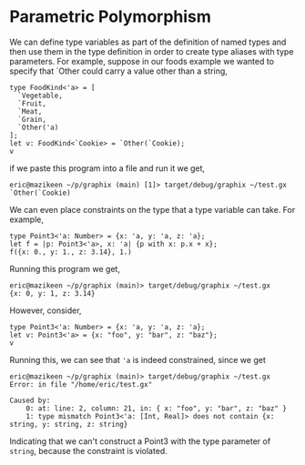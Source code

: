 # Parametric Polymorphism

We can define type variables as part of the definition of named types and then
use them in the type definition in order to create type aliases with type
parameters. For example, suppose in our foods example we wanted to specify that
`Other could carry a value other than a string,

```
type FoodKind<'a> = [
  `Vegetable,
  `Fruit,
  `Meat,
  `Grain,
  `Other('a)
];
let v: FoodKind<`Cookie> = `Other(`Cookie);
v
```

if we paste this program into a file and run it we get,

```
eric@mazikeen ~/p/graphix (main) [1]> target/debug/graphix ~/test.gx
`Other(`Cookie)
```

We can even place constraints on the type that a type variable can take. For example,

```
type Point3<'a: Number> = {x: 'a, y: 'a, z: 'a};
let f = |p: Point3<'a>, x: 'a| {p with x: p.x + x};
f({x: 0., y: 1., z: 3.14}, 1.)
```

Running this program we get,

```
eric@mazikeen ~/p/graphix (main)> target/debug/graphix ~/test.gx
{x: 0, y: 1, z: 3.14}
```

However, consider,

```
type Point3<'a: Number> = {x: 'a, y: 'a, z: 'a};
let v: Point3<'a> = {x: "foo", y: "bar", z: "baz"};
v
```

Running this, we can see that `'a` is indeed constrained, since we get

```
eric@mazikeen ~/p/graphix (main)> target/debug/graphix ~/test.gx
Error: in file "/home/eric/test.gx"

Caused by:
    0: at: line: 2, column: 21, in: { x: "foo", y: "bar", z: "baz" }
    1: type mismatch Point3<'a: [Int, Real]> does not contain {x: string, y: string, z: string}
```

Indicating that we can't construct a Point3 with the type parameter of `string`,
because the constraint is violated.
